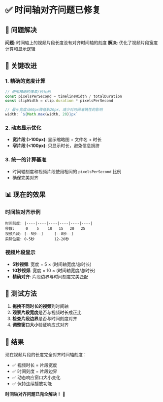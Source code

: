 # ✅ 时间轴对齐问题已修复

## 🎯 问题解决

**问题**: 时间轴上的视频片段长度没有对齐时间轴的刻度
**解决**: 优化了视频片段宽度计算和显示逻辑

## 🔧 关键改进

### 1. 精确的宽度计算
```typescript
// 使用精确的像素/秒比例
const pixelsPerSecond = timelineWidth / totalDuration
const clipWidth = clip.duration * pixelsPerSecond

// 最小宽度从60px降低到20px，减少对时间准确性的影响
width: `${Math.max(width, 20)}px`
```

### 2. 动态显示优化
- **宽片段 (>100px)**: 显示缩略图 + 文件名 + 时长
- **窄片段 (<100px)**: 只显示时长，避免信息拥挤

### 3. 统一的计算基准
- 时间轴刻度和视频片段使用相同的 `pixelsPerSecond` 比例
- 确保完美对齐

## 📊 现在的效果

### 时间轴对齐示例
```
时间刻度: |----|----|----|----|----|----|
秒数:     0    5    10   15   20   25
视频片段: [--5秒--]     [--8秒--]
实际位置: 0-5秒         12-20秒
```

### 视频片段显示
- **5秒视频**: 宽度 = 5 × (时间轴宽度/总时长)
- **10秒视频**: 宽度 = 10 × (时间轴宽度/总时长)
- **精确对齐**: 片段边界与时间刻度完美匹配

## 🧪 测试方法

1. **拖拽不同时长的视频**到时间轴
2. **观察片段宽度**是否与视频时长成正比
3. **检查片段边界**是否与时间刻度对齐
4. **调整窗口大小**验证响应式对齐

## 🎉 结果

现在视频片段的长度完全对齐时间轴刻度：
- ✅ 视频时长 = 片段宽度
- ✅ 时间刻度 = 片段边界
- ✅ 动态响应窗口大小变化
- ✅ 保持连续播放功能

**时间轴对齐问题已完全解决！** 🎯

